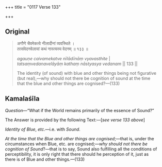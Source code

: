 +++
title = "0117 Verse 133"

+++
## Original 
>
> अगौणे चैवमेकत्वे नीलादीनां व्यवस्थिते ।  
> तत्संवेदनवेलायां कथं नास्त्यस्य वेदनम् ॥ १३३ ॥ 
>
> *agauṇe caivamekatve nīlādīnāṃ vyavasthite* \|  
> *tatsaṃvedanavelāyāṃ kathaṃ nāstyasya vedanam* \|\| 133 \|\| 
>
> The identity (of sound) with blue and other things being not figurative (but real),—why should not there be cognition of sound at the time that the blue and other things are cognised?—(133)



## Kamalaśīla

*Question*—“What if the World remains primarily of the essence of Sound?”

The Answer is provided by the following Text:—[*see verse 133 above*]

*Identity of Blue*, *etc*.—i.e. with *Sound*.

*At the time that the Blue and other things are cognised*;—that is, under the circumstances when Blue, etc. are cognised;—*why should not there be cognition of Sound*?—that is to say, Sound also fulfilling all the conditions of perceptibility, it is only right that there should he perception of it, just as there is of Blue and other things.—(133)



